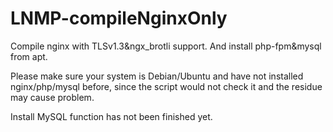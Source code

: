 # LNMP-compileNginxOnly
Compile nginx with TLSv1.3&ngx_brotli support. And install php-fpm&mysql from apt.

Please make sure your system is Debian/Ubuntu and have not installed nginx/php/mysql before, since the script would not check it and the residue may cause problem.



Install MySQL function has not been finished yet.
